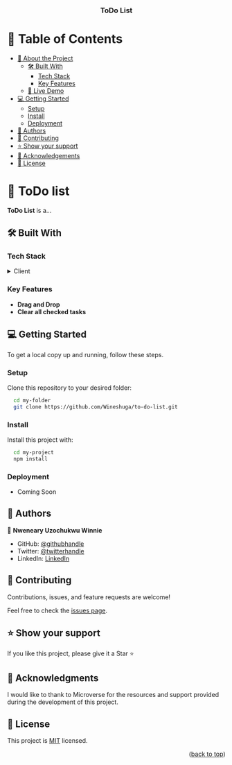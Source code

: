 <a name="readme-top"></a>

<div align="center">

  <h3><b>ToDo List</b></h3>

</div>

# 📗 Table of Contents

- [📖 About the Project](#about-project)
  - [🛠 Built With](#built-with)
    - [Tech Stack](#tech-stack)
    - [Key Features](#key-features)
  - [🚀 Live Demo](#live-demo)
- [💻 Getting Started](#getting-started)
  - [Setup](#setup)
  - [Install](#install)
  - [Deployment](#deployment)
- [👥 Authors](#authors)
- [🤝 Contributing](#contributing)
- [⭐️ Show your support](#support)
- [🙏 Acknowledgements](#acknowledgements)
- [📝 License](#license)

# 📖 ToDo list <a name="about-project"></a>

**ToDo List** is a...

## 🛠 Built With <a name="built-with"></a>

### Tech Stack <a name="tech-stack"></a>

<details>
  <summary>Client</summary>
  <ul>
    <li><a href="https://developer.mozilla.org/en-US/docs/Web/HTML">HTML</a></li>
    <li><a href="https://developer.mozilla.org/en-US/docs/Web/CSS">CSS</a></li>
    <li><a href="https://developer.mozilla.org/en-US/docs/Web/JavaScript">JavaScript</a></li>
  </ul>
</details>

### Key Features <a name="key-features"></a>

- **Drag and Drop**
- **Clear all checked tasks**

## 💻 Getting Started <a name="getting-started"></a>

To get a local copy up and running, follow these steps.

### Setup

Clone this repository to your desired folder:

```sh
  cd my-folder
  git clone https://github.com/Wineshuga/to-do-list.git
```

### Install

Install this project with:

```sh
  cd my-project
  npm install
```

### Deployment

- Coming Soon

## 👥 Authors <a name="authors"></a>

👤 **Nweneary Uzochukwu Winnie**

- GitHub: [@githubhandle](https://github.com/wineshuga)
- Twitter: [@twitterhandle](https://twitter.com/wineshuga)
- LinkedIn: [LinkedIn](https://linkedin.com/in/wineshuga)

## 🤝 Contributing <a name="contributing"></a>

Contributions, issues, and feature requests are welcome!

Feel free to check the [issues page](https://github.com/Wineshuga/to-do-list/issues).

## ⭐️ Show your support <a name="support"></a>

If you like this project, please give it a Star ⭐️

## 🙏 Acknowledgments <a name="acknowledgements"></a>

I would like to thank to Microverse for the resources and support provided during the development of this project.

## 📝 License <a name="license"></a>

This project is [MIT](./LICENSE) licensed.

<p align="right">(<a href="#readme-top">back to top</a>)</p>